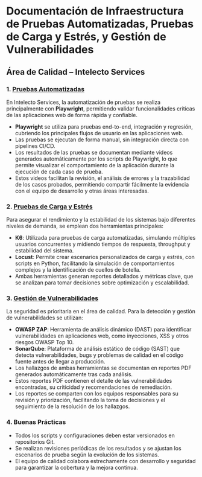 # Documentación de Infraestructura de Pruebas Automatizadas, Pruebas de Carga y Estrés, y Gestión de Vulnerabilidades  
## Área de Calidad – Intelecto Services

### 1. [Pruebas Automatizadas](./pruebas_automatizadas.md)

En Intelecto Services, la automatización de pruebas se realiza principalmente con **Playwright**, permitiendo validar funcionalidades críticas de las aplicaciones web de forma rápida y confiable.

- **Playwright** se utiliza para pruebas end-to-end, integración y regresión, cubriendo los principales flujos de usuario en las aplicaciones web.
- Las pruebas se ejecutan de forma manual, sin integración directa con pipelines CI/CD.
- Los resultados de las pruebas se documentan mediante videos generados automáticamente por los scripts de Playwright, lo que permite visualizar el comportamiento de la aplicación durante la ejecución de cada caso de prueba.
- Estos videos facilitan la revisión, el análisis de errores y la trazabilidad de los casos probados, permitiendo compartir fácilmente la evidencia con el equipo de desarrollo y otras áreas interesadas.

### 2. [Pruebas de Carga y Estrés](./pruebas_carga_estres.md)

Para asegurar el rendimiento y la estabilidad de los sistemas bajo diferentes niveles de demanda, se emplean dos herramientas principales:

- **K6**: Utilizada para pruebas de carga automatizadas, simulando múltiples usuarios concurrentes y midiendo tiempos de respuesta, throughput y estabilidad del sistema.
- **Locust**: Permite crear escenarios personalizados de carga y estrés, con scripts en Python, facilitando la simulación de comportamientos complejos y la identificación de cuellos de botella.
- Ambas herramientas generan reportes detallados y métricas clave, que se analizan para tomar decisiones sobre optimización y escalabilidad.

### 3. [Gestión de Vulnerabilidades](./gestion_vulnerabilidades.md)

La seguridad es prioritaria en el área de calidad. Para la detección y gestión de vulnerabilidades se utilizan:

- **OWASP ZAP**: Herramienta de análisis dinámico (DAST) para identificar vulnerabilidades en aplicaciones web, como inyecciones, XSS y otros riesgos OWASP Top 10.
- **SonarQube**: Plataforma de análisis estático de código (SAST) que detecta vulnerabilidades, bugs y problemas de calidad en el código fuente antes de llegar a producción.
- Los hallazgos de ambas herramientas se documentan en reportes PDF generados automáticamente tras cada análisis.
- Estos reportes PDF contienen el detalle de las vulnerabilidades encontradas, su criticidad y recomendaciones de remediación.
- Los reportes se comparten con los equipos responsables para su revisión y priorización, facilitando la toma de decisiones y el seguimiento de la resolución de los hallazgos.

### 4. Buenas Prácticas

- Todos los scripts y configuraciones deben estar versionados en repositorios Git.
- Se realizan revisiones periódicas de los resultados y se ajustan los escenarios de prueba según la evolución de los sistemas.
- El equipo de calidad colabora estrechamente con desarrollo y seguridad para garantizar la cobertura y la mejora continua.